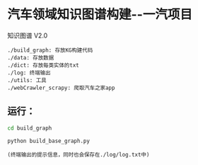 # 汽车领域知识图谱构建--一汽项目
知识图谱 V2.0
```
./build_graph: 存放KG构建代码
./data: 存放数据
./dict: 存放每类实体的txt
./log: 终端输出
./utils: 工具
./webCrawler_scrapy: 爬取汽车之家app
```

## 运行：
``` bash
cd build_graph
```
```
python build_base_graph.py

(终端输出的提示信息，同时也会保存在./log/log.txt中)
```
